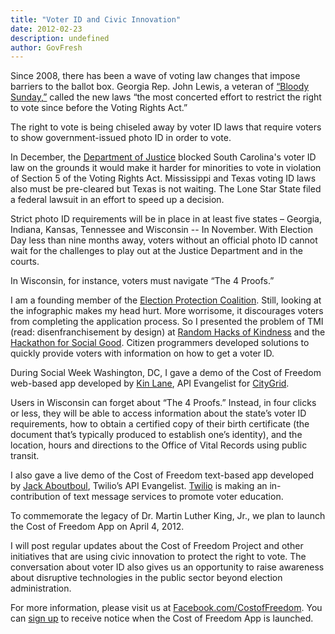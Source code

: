 ```yaml
---
title: "Voter ID and Civic Innovation"
date: 2012-02-23
description: undefined
author: GovFresh
---
```


Since 2008, there has been a wave of voting law changes that impose barriers to the ballot box. Georgia Rep. John Lewis, a veteran of <a href="http://en.wikipedia.org/wiki/Selma_to_Montgomery_marches" target="_blank">“Bloody Sunday,”</a> called the new laws “the most concerted effort to restrict the right to vote since before the Voting Rights Act.”

The right to vote is being chiseled away by voter ID laws that require voters to show government-issued photo ID in order to vote.



In December, the <a href="http://www.justice.gov/crt/about/vot/sec_5/ltr/l_122311.php" target="_blank">Department of Justice</a> blocked South Carolina's voter ID law on the grounds it would make it harder for minorities to vote in violation of Section 5 of the Voting Rights Act. Mississippi and Texas voting ID laws also must be pre-cleared but Texas is not waiting. The Lone Star State filed a federal lawsuit in an effort to speed up a decision.

Strict photo ID requirements will be in place in at least five states – Georgia, Indiana, Kansas, Tennessee and Wisconsin -- In November. With Election Day less than nine months away, voters without an official photo ID cannot wait for the challenges to play out at the Justice Department and in the courts.

In Wisconsin, for instance, voters must navigate “The 4 Proofs.”



I am a founding member of the <a href="http://www.866ourvote.org" target="_blank">Election Protection Coalition</a>. Still, looking at the infographic makes my head hurt. More worrisome, it discourages voters from completing the application process. So I presented the problem of TMI (read: disenfranchisement by design) at <a href="http://bit.ly/CostofFreedomAppPresentation" target="_blank">Random Hacks of Kindness</a> and the <a href="http://wvnyc-hackathon.eventbrite.com/" target="_blank">Hackathon for Social Good</a>. Citizen programmers developed solutions to quickly provide voters with information on how to get a voter ID.

During Social Week Washington, DC, I gave a demo of the Cost of Freedom web-based app developed by <a href="http://twitter.com/kinlane" target="_blank">Kin Lane</a>, API Evangelist for <a href="http://citygrid.com" target="_blank">CityGrid</a>.



Users in Wisconsin can forget about “The 4 Proofs.” Instead, in four clicks or less, they will be able to access information about the state’s voter ID requirements, how to obtain a certified copy of their birth certificate (the document that’s typically produced to establish one’s identity), and the location, hours and directions to the Office of Vital Records using public transit.

I also gave a live demo of the Cost of Freedom text-based app developed by <a href="http://twitter.com/jackfoundation" target="_blank">Jack Aboutboul</a>, Twilio’s API Evangelist. <a href="http://twilio.com/" target="_blank">Twilio</a> is making an in-contribution of text message services to promote voter education.



To commemorate the legacy of Dr. Martin Luther King, Jr., we plan to launch the Cost of Freedom App on April 4, 2012.

I will post regular updates about the Cost of Freedom Project and other initiatives that are using civic innovation to protect the right to vote. The conversation about voter ID also gives us an opportunity to raise awareness about disruptive technologies in the public sector beyond election administration.

For more information, please visit us at <a href="http://Facebook.com/CostofFreedom">Facebook.com/CostofFreedom</a>. You can <a href="http://signup.costoffreedom.info/" target="_blank">sign up</a> to receive notice when the Cost of Freedom App is launched.<!--more-->
